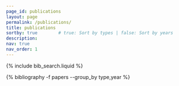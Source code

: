 ```yaml
---
page_id: publications
layout: page
permalink: /publications/
title: publications
sortby: true        # true: Sort by types | false: Sort by years
description: 
nav: true
nav_order: 1
---
```


{% include bib_search.liquid %}

<div class="publications">

{% bibliography -f papers --group_by type,year %}

</div>
